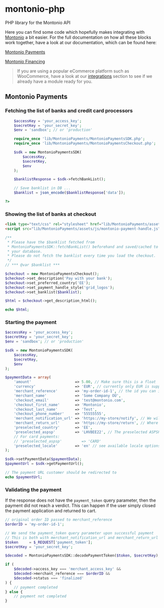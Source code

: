 # montonio-php
PHP library for the Montonio API

Here you can find some code which hopefully makes integrating with [Montonio](https://montonio.com) a bit easier. For the full documentation on how all these blocks work together, have a look at our documentation, which can be found here:

[Montonio Payments](https://payments-docs.montonio.com)

[Montonio Financing](https://developer.montonio.com)

> If you are using a popular eCommerce platform such as WooCommerce, have a look at our [integrations](https://montonio.com/integrations) section to see if we already have a module ready for you.

## Montonio Payments

### Fetching the list of banks and credit card processors
```php
    $accessKey = 'your_access_key';
    $secretKey = 'your_secret_key';
    $env = 'sandbox'; // or 'production'

    require_once 'lib/MontonioPayments/MontonioPaymentsSDK.php';
    require_once 'lib/MontonioPayments/MontonioPaymentsCheckout.php';

    $sdk = new MontonioPaymentsSDK(
        $accessKey,
        $secretKey,
        $env
    );

    $banklistResponse = $sdk->fetchBankList();

    // Save banklist in DB ... 
    $banklist = json_encode($banklistResponse['data']);

?>
```

### Showing the list of banks at checkout
```html
<link type="text/css" rel="stylesheet" href="lib/MontonioPayments/assets/css/grid_logos.css">
<script src="lib/MontonioPayments/assets/js/montonio-payment-handle.js"></script>
```
```php
/**
 * Please have the $banklist fetched from 
 * MontonioPaymentsSDK::fetchBankList() beforehand and saved/cached to 
 * your database.
 * Please do not fetch the banklist every time you load the checkout.
 */
// *** @var $banklist ***

$checkout = new MontonioPaymentsCheckout();
$checkout->set_description('Pay with your bank');
$checkout->set_preferred_country('EE');
$checkout->set_payment_handle_style('grid_logos');
$checkout->set_banklist($banklist);

$html = $checkout->get_description_html();

echo $html;
```

### Starting the payment
```php
$accessKey = 'your_access_key';
$secretKey = 'your_secret_key';
$env = 'sandbox'; // or 'production'

$sdk = new MontonioPaymentsSDK(
    $accessKey,
    $secretKey,
    $env
);

$paymentData = array(
    'amount'                    => 5.00, // Make sure this is a float
    'currency'                  => 'EUR', // currently only EUR is supported
    'merchant_reference'        => 'my-order-id-1', // the id you can identify the order with
    'merchant_name'             => 'Some Company OÜ',
    'checkout_email'            => 'test@montonio.com',
    'checkout_first_name'       => 'Montonio',
    'checkout_last_name'        => 'Test',
    'checkout_phone_number'     => '55555555',
    'merchant_notification_url' => 'https://my-store/notify', // We will send a webhook after the payment is complete
    'merchant_return_url'       => 'https://my-store/return', // Where to redirect the customer to after the payment
    'preselected_country'       => 'EE',
    'preselected_aspsp'         => 'LHVBEE22', // The preselected ASPSP identifier
    // For card payments:
    // 'preselected_aspsp'         => 'CARD'
    'preselected_locale'        => 'en' // see available locale options in the docs
);

$sdk->setPaymentData($paymentData);
$paymentUrl = $sdk->getPaymentUrl();

// The payment URL customer should be redirected to
echo $paymentUrl;
```

### Validating the payment
If the response does not have the ```payment_token``` query parameter, then the payment did not reach a verdict.
This can happen if the user simply closed the payment application and returned to cart.

```php
// original order ID passed to merchant_reference
$orderID = 'my-order-id-1';

// We send the payment_token query parameter upon successful payment
// This is both with merchant_notification_url and merchant_return_url
$token     = $_REQUEST['payment_token'];
$secretKey = 'your_secret_key';

$decoded = MontonioPaymentsSDK::decodePaymentToken($token, $secretKey);

if (
    $decoded->access_key === 'merchant_access_key' &&
    $decoded->merchant_reference === $orderID &&
    $decoded->status === 'finalized'
) {
    // payment completed
} else {
    // payment not completed
}
```
